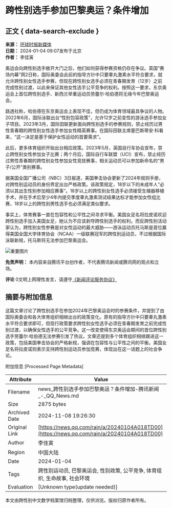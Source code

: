 # 跨性别选手参加巴黎奥运？条件增加

## 正文 { data-search-exclude }


**来源：** [环球时报新媒体](https://news.qq.com/omn/author/8QMc2Hpb6Y0avzje)  
**日期：** 2024-01-04 09:07发布于北京  
**作者：** 李佳寅

奥运会向跨性别选手敞开大门之后，他们如何获得参赛资格仍存在争议。英国“赛场内幕”网2日称，国际奥委会此前的指导方针中只要睾丸激素水平符合要求，就允许跨性别女性选手参赛，但现在跨性别女选手必须在青春期发育（12岁）之前完成性别过渡，以此来保证其他女性选手公平竞争的权利。按照这一要求，东京奥运会上首位跨性别选手、新西兰举重运动员劳蕾尔·哈伯德将无缘今年巴黎奥运会。

路透社称，哈伯德在东京奥运会上表现不佳，但仍成为体育领域最具争议的人物。2022年6月，国际泳联出台“性别包容政策”，允许12岁之前变性的游泳选手参加女子项目。2023年3月，国际田联更新面向跨性别选手的参赛规则，禁止经历过男性青春期的跨性别女性选手参加女性精英赛事。在国际田联主席塞巴斯蒂安·科看来，“这一决定是基于保护女性运动的首要需求”。

此后，更多体育组织开始出台相应政策。2023年5月，英国自行车协会宣布，禁止跨性别女性参加女子比赛；两个月后，国际自行车联盟（UCI）宣布，禁止经历过男性青春期的跨性别女性参加女性竞技赛事，相关运动员可以参加新命名的“男子/公开”类别赛事。

据美国全国广播公司（NBC）3日报道，美国拳击协会更新了2024年规则手册，对跨性别运动员的身份界定出台严格政策。该政策规定，18岁以下的未成年人“必须以其出生性别参加相应赛事”。18岁以上的跨性别女性选手必须接受生殖器移植手术，并在手术后至少4年内提交季度睾丸激素测试结果达标才能参加女性组比赛，18岁以上的跨性别男性选手也必须满足类似要求。

事实上，体育赛事一直在包容性和公平性之间寻求平衡。美国女足名将拉皮诺欢迎跨性别选手加入美国女足，她认为不应该剥夺跨性别选手的权利。而反跨性别活动家认为，跨性别女性参赛是对女性运动的最大威胁——游泳运动员托马斯是首位赢得美国全国大学体育协会（NCAA）一级联赛冠军的跨性别运动员，不过根据国际泳联新规，托马斯将无法参加巴黎奥运会。

![重要图片](https://inews.gtimg.com/newsapp_bt/0/1012205723968_6694/0)

**免责声明：** 本内容来自腾讯平台创作者，不代表腾讯新闻或腾讯网的观点和立场。

**评论** 0文明上网理性发言，请遵守[《新闻评论服务协议》](https://new.qq.com/static/coralinfo.htm)

## 摘要与附加信息

<!-- tcd_abstract -->
这篇文章讨论了跨性别选手在参加2024年巴黎奥运会时的参赛条件，并提到了由国际奥委会和各大体育组织相继出台的政策变化。原有的指导方针中只要睾丸激素水平符合要求即可，但现行政策要求跨性别女性选手必须在青春期发育之前完成性别过渡，以确保女性选手的公平竞争。这一改变使得东京奥运会期间的首位跨性别选手劳蕾尔·哈伯德无法参赛引发了热议。文章还提到多个体育组织相继跟进这一政策，包括美国拳击协会的严格新规，强调在包容性与公平性之间的平衡。美国女足名将拉皮诺则表示支持跨性别运动员参加竞赛，体现出在这一话题上的社会争论。
<!-- tcd_abstract_end -->

附加信息 [Processed Page Metadata]

| Attribute       | Value                                  |
|-----------------|----------------------------------------|
| Filename        | news_跨性别选手参加巴黎奥运？条件增加-腾讯新闻_-_QQ_News.md                             |
| Size            | 2875 bytes                           |
| Archived Date   | 2024-11-08 19:26:30                             |
| Original Link   | [https://news.qq.com/rain/a/20240104A018TD00](https://news.qq.com/rain/a/20240104A018TD00)                       |
| Author          | 李佳寅                               |
| Region          | 中国大陆                               |
| Date            | 2024-01-04                                 |
| Tags            | 跨性别运动员, 巴黎奥运会, 性别政策, 公平竞争, 体育组织, 生命故事, 社会环境                                 |
| Evaluation            | [Unknown type(update needed)]                                 |
<!-- tcd_table_end -->

本文由跨性别中文数字档案馆归档整理，仅供浏览。版权归原作者所有。
